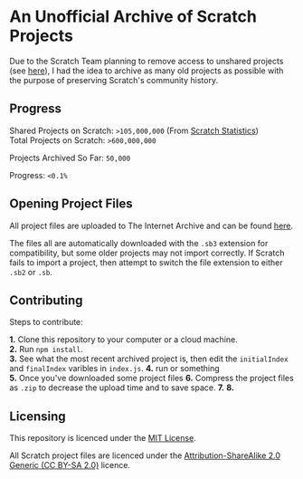 # An Unofficial Archive of Scratch Projects

Due to the Scratch Team planning to remove access to unshared projects (see [here](https://github.com/LLK/scratch-www/pull/6773)), I had the idea to archive as many old projects as possible with the purpose of preserving Scratch's community history.

## Progress

Shared Projects on Scratch: `>105,000,000` (From [Scratch Statistics](https://scratch.mit.edu/statistics/))  
Total Projects on Scratch: `>600,000,000`  

Projects Archived So Far: `50,000`  

Progress: `<0.1%`

## Opening Project Files

All project files are uploaded to The Internet Archive and can be found [here](https://archive.org/details/scratch-projects).

The files all are automatically downloaded with the `.sb3` extension for compatibility, but some older projects may not import correctly.  If Scratch fails to import a project, then attempt to switch the file extension to either `.sb2` or `.sb`.

## Contributing

Steps to contribute:

**1.** Clone this repository to your computer or a cloud machine.  
**2.** Run `npm install`.  
**3.** See what the most recent archived project is, then edit the `initialIndex` and `finalIndex` varibles in `index.js`.
**4.** run or something  
**5.** Once you've downloaded some project files
**6.** Compress the project files as `.zip` to decrease the upload time and to save space.
**7.**
**8.**



## Licensing

This repository is licenced under the [MIT License]().

All Scratch project files are licenced under the [Attribution-ShareAlike 2.0 Generic (CC BY-SA 2.0)](https://creativecommons.org/licenses/by-sa/2.0/) licence.
